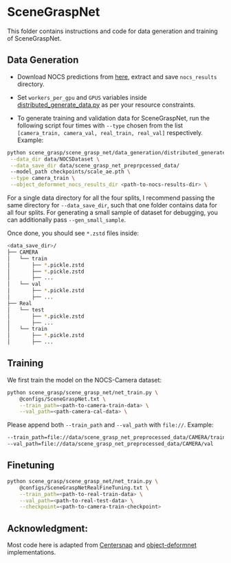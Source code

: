 # SceneGraspNet
This folder contains instructions and code for data generation and training of 
SceneGraspNet.

## Data Generation
- Download NOCS predictions from [here](https://drive.google.com/file/d/1p72NdY4Bie_sra9U8zoUNI4fTrQZdbnc/view?usp=sharing), extract and save `nocs_results` directory.

- Set `workers_per_gpu` and `GPUS` variables inside
[distributed_generate_data.py](scene_grasp/scene_grasp_net/data_generation/distributed_generate_data.py)
as per your resource constraints.

- To generate training and validation data for SceneGraspNet, run the following script
four times with `--type` chosen from the list `[camera_train, camera_val, real_train, real_val]`
respectively. Example:
```bash
python scene_grasp/scene_grasp_net/data_generation/distributed_generate_data.py \
 --data_dir data/NOCSDataset \
 --data_save_dir data/scene_grasp_net_preprpcessed_data/
 --model_path checkpoints/scale_ae.pth \
 --type camera_train \
 --object_deformnet_nocs_results_dir <path-to-nocs-results-dir> \
```

For a single data directory for all the four splits, I recommend passing the same
directory for `--data_save_dir`, such that one folder contains data for all four splits.
For generating a small sample of dataset for debugging, you can additionally pass
`--gen_small_sample`.

Once done, you should see `*.zstd` files inside:
```bash
<data_save_dir>/
├── CAMERA
│   └── train
│       ├── *.pickle.zstd
│       ├── *.pickle.zstd
│       ├── ...
│   └── val
│       ├── *.pickle.zstd
│       ├── ...
├── Real
│   └── test
│       ├── *.pickle.zstd
│       ├── ...
│   └── train
│       ├── *.pickle.zstd
│       ├── ...

```

## Training
We first train the model on the NOCS-Camera dataset:
```bash
python scene_grasp/scene_grasp_net/net_train.py \
    @configs/SceneGraspNet.txt \
    --train_path=<path-to-camera-train-data> \
    --val_path=<path-camera-cal-data> \
```
Please append both `--train_path` and `--val_path` with `file://`.
Example:
```bash
--train_path=file://data/scene_grasp_net_preprocessed_data/CAMERA/train \
--val_path=file://data/scene_grasp_net_preprocessed_data/CAMERA/val
```

## Finetuning
```bash
python scene_grasp/scene_grasp_net/net_train.py \
    @configs/SceneGraspNetRealFineTuning.txt \
    --train_path=<path-to-real-train-data> \
    --val_path=<path-to-real-test-data> \
    --checkpoint=<path-to-camera-train-checkpoint>
```


## Acknowledgment:
Most code here is adapted from [Centersnap](https://github.com/zubair-irshad/CenterSnap)
and [object-deformnet](https://github.com/mentian/object-deformnet) implementations.
